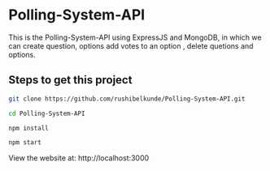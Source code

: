 # Polling-System-API
This is the Polling-System-API using ExpressJS and MongoDB, in which we can create question, options add votes to an option , delete quetions and options.


## Steps to get this project

```bash
git clone https://github.com/rushibelkunde/Polling-System-API.git
```
```bash
cd Polling-System-API
```
```bash
npm install
```
```bash
npm start
```

View the website at: http://localhost:3000


